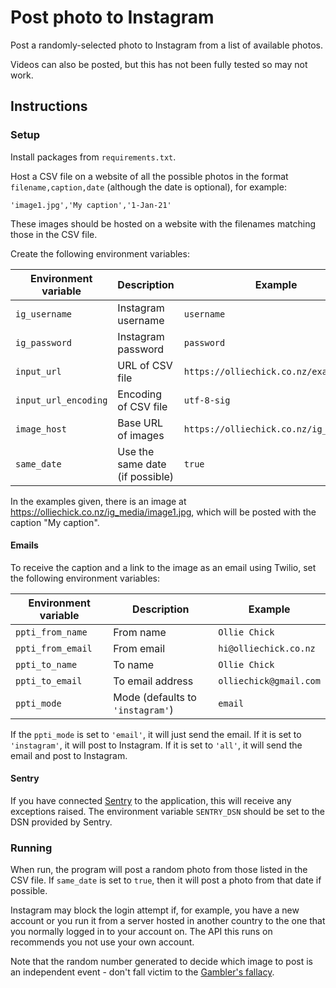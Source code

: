 # Post photo to Instagram
Post a randomly-selected photo to Instagram from a list of available photos.

Videos can also be posted, but this has not been fully tested so may not work.

## Instructions

### Setup

Install packages from `requirements.txt`.

Host a CSV file on a website of all the possible photos in the format `filename,caption,date` (although the date is optional), for example:

```csv
'image1.jpg','My caption','1-Jan-21'
```

These images should be hosted on a website with the filenames matching those in the CSV file.

Create the following environment variables:

| Environment variable | Description        | Example    |
|----------------------|--------------------|------------|
| `ig_username`        | Instagram username | `username` |
| `ig_password`        | Instagram password | `password` |
| `input_url`          | URL of CSV file    | `https://olliechick.co.nz/example.csv` |
| `input_url_encoding` |Encoding of CSV file| `utf-8-sig`                            |
| `image_host`         | Base URL of images | `https://olliechick.co.nz/ig_media/`   |
| `same_date`          | Use the same date (if possible) | `true`

In the examples given, there is an image at https://olliechick.co.nz/ig_media/image1.jpg, which will be posted with the caption "My caption".

#### Emails

To receive the caption and a link to the image as an email using Twilio, set the following environment variables:

| Environment variable | Description        | Example    |
|----------------------|--------------------|------------|
| `ppti_from_name`     | From name          | `Ollie Chick` |
| `ppti_from_email`    | From email         | `hi@olliechick.co.nz` |
| `ppti_to_name`       | To name            | `Ollie Chick` |
| `ppti_to_email`      | To email address   | `olliechick@gmail.com`                            |
| `ppti_mode`          | Mode (defaults to `'instagram'`) | `email`   |

If the `ppti_mode` is set to `'email'`, it will just send the email.
If it is set to `'instagram'`, it will post to Instagram.
If it is set to `'all'`, it will send the email and post to Instagram. 

#### Sentry

If you have connected [Sentry](https://docs.sentry.io/) to the application, this will receive any exceptions raised. The environment variable `SENTRY_DSN` should be set to the DSN provided by Sentry.

### Running

When run, the program will post a random photo from those listed in the CSV file. If `same_date` is set to `true`, then it will post a photo from that date if possible.

Instagram may block the login attempt if, for example, you have a new account or you run it from a server hosted in another country to the one that you normally logged in to your account on. The API this runs on recommends you not use your own account.

Note that the random number generated to decide which image to post is an independent event - don't fall victim to the [Gambler's fallacy](https://en.wikipedia.org/wiki/Gambler%27s_fallacy).
